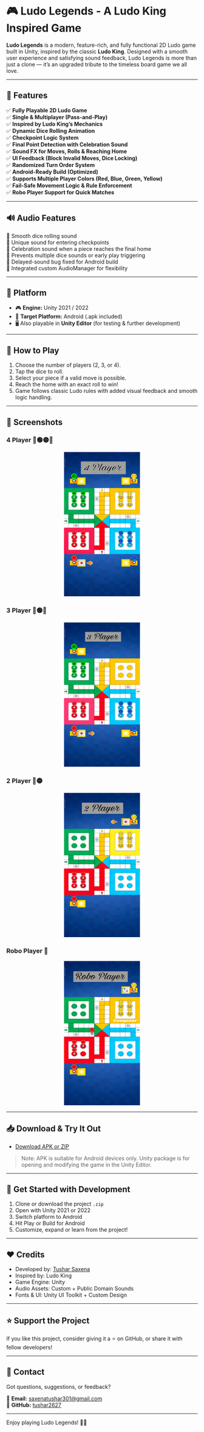 # 🎮 Ludo Legends - A Ludo King Inspired Game

**Ludo Legends** is a modern, feature-rich, and fully functional 2D Ludo game built in Unity, inspired by the classic **Ludo King**. Designed with a smooth user experience and satisfying sound feedback, Ludo Legends is more than just a clone — it’s an upgraded tribute to the timeless board game we all love.

---

## 🧩 Features

✅ **Fully Playable 2D Ludo Game**  
✅ **Single & Multiplayer (Pass-and-Play)**  
✅ **Inspired by Ludo King’s Mechanics**  
✅ **Dynamic Dice Rolling Animation**  
✅ **Checkpoint Logic System**  
✅ **Final Point Detection with Celebration Sound**  
✅ **Sound FX for Moves, Rolls & Reaching Home**  
✅ **UI Feedback (Block Invalid Moves, Dice Locking)**  
✅ **Randomized Turn Order System**  
✅ **Android-Ready Build (Optimized)**  
✅ **Supports Multiple Player Colors (Red, Blue, Green, Yellow)**  
✅ **Fail-Safe Movement Logic & Rule Enforcement**  
✅ **Robo Player Support for Quick Matches**

---

## 🔊 Audio Features

🎵 Smooth dice rolling sound  
🎵 Unique sound for entering checkpoints  
🎵 Celebration sound when a piece reaches the final home  
🎵 Prevents multiple dice sounds or early play triggering  
🎵 Delayed-sound bug fixed for Android build  
🎵 Integrated custom AudioManager for flexibility

---

## 📱 Platform

- 🎮 **Engine:** Unity 2021 / 2022  
- 📲 **Target Platform:** Android (.apk included)  
- 🖥️ Also playable in **Unity Editor** (for testing & further development)

---

## 🧠 How to Play

1. Choose the number of players (2, 3, or 4).
2. Tap the dice to roll.
3. Select your piece if a valid move is possible.
4. Reach the home with an exact roll to win!
5. Game follows classic Ludo rules with added visual feedback and smooth logic handling.

---

## 📸 Screenshots

### 4 Player 🔴🟢🟡🔵 

<p align="center">
  <img src="https://github.com/tushar2627/LudoLegends/blob/757a0ab1d7db9fa0af52bb1e5097a366d970284f/4%20Player.jpg" alt="Ludo Legends 4 Player" width="200" height="380" />
</p>


### 3 Player 🔴🟢🔵 

<p align="center">
  <img src="https://github.com/tushar2627/LudoLegends/blob/b5c8da2c5b45ec2ee253b9a1e6791c883111dac7/3%20Player.jpg" alt="Ludo Legends 3 Player" width="200" height="380" />
</p>


### 2 Player 🔴🟡 

<p align="center">
  <img src="https://github.com/tushar2627/LudoLegends/blob/b5c8da2c5b45ec2ee253b9a1e6791c883111dac7/2%20Player.jpg" alt="Ludo Legends 2 Player" width="200" height="380" />
</p>


### Robo Player 🤖 

<p align="center">
  <img src="https://github.com/tushar2627/LudoLegends/blob/b5c8da2c5b45ec2ee253b9a1e6791c883111dac7/Robo%20Player.jpg" alt="Ludo Legends Robo Player" width="200" height="380" />
</p>

---

## 📥 Download & Try It Out

- [Download APK or ZIP](https://github.com/tushar2627/LudoLegends/releases/tag/LudoLegends(v1.0))
> Note: APK is suitable for Android devices only. Unity package is for opening and modifying the game in the Unity Editor.

---

## 🚀 Get Started with Development

1. Clone or download the project `.zip`
2. Open with Unity 2021 or 2022
3. Switch platform to Android
4. Hit Play or Build for Android
5. Customize, expand or learn from the project!

---

## ❤️ Credits

- Developed by: [Tushar Saxena](https://github.com/tushar2627)  
- Inspired by: Ludo King  
- Game Engine: Unity  
- Audio Assets: Custom + Public Domain Sounds  
- Fonts & UI: Unity UI Toolkit + Custom Design

---

## ⭐ Support the Project

If you like this project, consider giving it a ⭐ on GitHub, or share it with fellow developers!

---

## 📧 Contact

Got questions, suggestions, or feedback?

📩 **Email:** saxenatushar301@gmail.com  
🐙 **GitHub:** [tushar2627](https://github.com/tushar2627)

---

Enjoy playing Ludo Legends! 🎲🔥  
